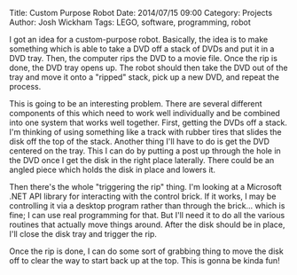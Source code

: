 ﻿Title: Custom Purpose Robot
Date: 2014/07/15 09:00
Category: Projects
Author: Josh Wickham
Tags: LEGO, software, programming, robot

I got an idea for a custom-purpose robot. Basically, the idea is to make something which is able to take a DVD off a stack of DVDs and put it in a DVD tray. Then, the computer rips the DVD to a movie file. Once the rip is done, the DVD tray opens up. The robot should then take the DVD out of the tray and move it onto a "ripped" stack, pick up a new DVD, and repeat the process.

This is going to be an interesting problem. There are several different components of this which need to work well individually and be combined into one system that works well together. First, getting the DVDs off a stack. I'm thinking of using something like a track with rubber tires that slides the disk off the top of the stack. Another thing I'll have to do is get the DVD centered on the tray. This I can do by putting a post up through the hole in the DVD once I get the disk in the right place laterally. There could be an angled piece which holds the disk in place and lowers it.

Then there's the whole "triggering the rip" thing. I'm looking at a Microsoft .NET API library for interacting with the control brick. If it works, I may be controlling it via a desktop program rather than through the brick... which is fine; I can use real programming for that. But I'll need it to do all the various routines that actually move things around. After the disk should be in place, I'll close the disk tray and trigger the rip.

Once the rip is done, I can do some sort of grabbing thing to move the disk off to clear the way to start back up at the top. This is gonna be kinda fun!